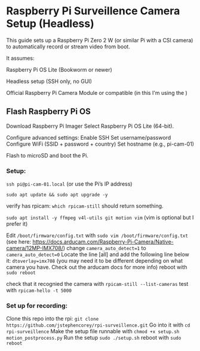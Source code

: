 # Raspberry Pi Surveillence Camera Setup (Headless)

This guide sets up a Raspberry Pi Zero 2 W (or similar Pi with a CSI camera) to automatically record or stream video from boot.

It assumes:

Raspberry Pi OS Lite (Bookworm or newer)

Headless setup (SSH only, no GUI)

Official Raspberry Pi Camera Module or compatible (in this I'm using the )

## Flash Raspberry Pi OS

Download Raspberry Pi Imager
Select Raspberry Pi OS Lite (64-bit).

Configure advanced settings:
    Enable SSH
    Set username/password
    Configure WiFi (SSID + password + country)
    Set hostname (e.g., pi-cam-01)

Flash to microSD and boot the Pi.

### Setup:
`ssh pi@pi-cam-01.local`
(or use the Pi’s IP address)

`sudo apt update && sudo apt upgrade -y`

verify has rpicam:
`which rpicam-still` should return something.

`sudo apt install -y ffmpeg v4l-utils git motion vim` (vim is optional but I prefer it)

Edit `/boot/firmware/config.txt` with `sudo vim /boot/firmware/config.txt` (see here: https://docs.arducam.com/Raspberry-Pi-Camera/Native-camera/12MP-IMX708/)
    change `camera_auto_detect=1` to `camera_auto_detect=0`
    Locate the line [all] and add the following line below it:
        `dtoverlay=imx708` (you may need it to be different depending on what camera you have. Check out the arducam docs for more info)
    reboot with `sudo reboot`

check that it recognied the camera with `rpicam-still --list-cameras`
test with `rpicam-hello -t 5000`

### Set up for recording:

Clone this repo into the rpi: `git clone https://github.com/jstephencorey/rpi-surveillence.git`
Go into it with `cd rpi-surveillence`
Make the setup file runnable with `chmod +x setup.sh motion_postprocess.py`
Run the setup `sudo ./setup.sh`
reboot with `sudo reboot`





